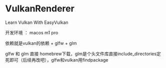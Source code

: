 # VulkanRenderer
Learn Vulkan With EasyVulkan



开发环境 ： macos m1 pro

依赖就是vulkan的依赖 + glfw + glm

glfw 和 glm 直接 homebrew下载，glm是个头文件库直接include_directories定死即可（后续再改吧），glfw和vulkan用findpackage
